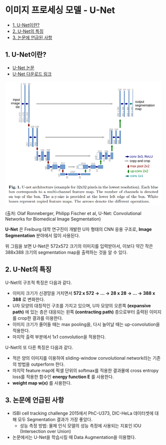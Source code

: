 # 이미지 프로세싱 모델 - U-Net

* [1. U-Net이란?](#1-u-net이란)
* [2. U-Net의 특징](#2-u-net의-특징)
* [3. 논문에 언급된 사항](#3-논문에-언급된-사항)

## 1. U-Net이란?

* [U-Net 논문](https://arxiv.org/pdf/1505.04597.pdf)
* [U-Net 다운로드 링크](https://lmb.informatik.uni-freiburg.de/people/ronneber/u-net/)

![U-Net의 구조](./images/U-Net_1.PNG)

(출처: Olaf Ronneberger, Philipp Fischer et al, U-Net: Convolutional Networks for Biomedical Image Segmentation)

**U-Net** 은 Freiburg 대학 연구진이 개발한 U자 형태의 CNN 응용 구조로, **Image Segmentation** 분야에서 많이 사용된다.

위 그림을 보면 U-Net은 572x572 크기의 이미지를 입력받아서, 이보다 약간 작은 388x388 크기의 segmentation map을 출력하는 것을 알 수 있다.

## 2. U-Net의 특징

U-Net의 구조적 특징은 다음과 같다.
* 이미지 크기가 신경망을 거치면서 **572 x 572 -> ... -> 28 x 28 -> ... -> 388 x 388** 로 변화한다.
* U자 모양의 대칭적인 구조를 가지고 있으며, U자 모양의 오른쪽 **(expansive path)** 에 있는 층은 대응되는 왼쪽 **(contracting path)** 층으로부터 출력된 이미지를 crop한 결과를 이용한다.
* 이미지 크기가 줄어들 때는 max pooling을, 다시 늘어날 때는 up-convolution을 적용한다.
* 마지막 출력 부분에서 1x1 convolution을 적용한다.

U-Net의 또 다른 특징은 다음과 같다.
* 적은 양의 이미지를 이용하여 sliding-window convolutional network라는 기존의 방법을 outperform 한다.
* 마지막 feature map에 픽셀 단위의 softmax를 적용한 결과물에 cross entropy loss를 적용한 함수인 **energy function E** 를 사용한다.
* **weight map w(x)** 를 사용한다.

## 3. 논문에 언급된 사항

* ISBI cell tracking challenge 2015에서 PhC-U373, DIC-HeLa 데이터셋에 대해 모두 Segmentation 결과가 가장 좋았다.
  * 성능 측정 방법: 물체 인식 모델의 성능 측정에 사용되는 지표인 IOU (Intersection over Union)
* 논문에서는 U-Net을 학습시킬 때 Data Augmentation을 이용했다.